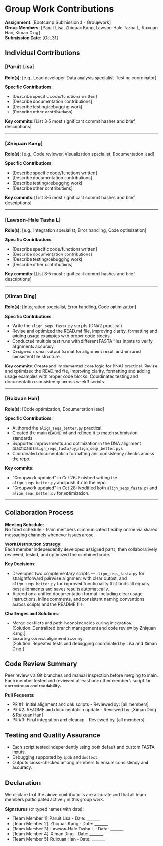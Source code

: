 # Group Work Contributions

**Assignment**: [Bootcamp Submission 3 - Groupwork]  
**Group Members**: [Paruit Lisa, Zhiquan Kang, Lawson-Hale Tasha L, Ruixuan Han, Ximan Ding]  
**Submission Date**: [Oct.31]

## Individual Contributions

### [Paruit Lisa]
**Role(s)**: [e.g., Lead developer, Data analysis specialist, Testing coordinator]

**Specific Contributions**:
- [Describe specific code/functions written]
- [Describe documentation contributions]
- [Describe testing/debugging work]
- [Describe other contributions]

**Key commits**: [List 3-5 most significant commit hashes and brief descriptions]

---

### [Zhiquan Kang]
**Role(s)**: [e.g., Code reviewer, Visualization specialist, Documentation lead]

**Specific Contributions**:
- [Describe specific code/functions written]
- [Describe documentation contributions]
- [Describe testing/debugging work]
- [Describe other contributions]

**Key commits**: [List 3-5 most significant commit hashes and brief descriptions]

---

### [Lawson-Hale Tasha L]
**Role(s)**: [e.g., Integration specialist, Error handling, Code optimization]

**Specific Contributions**:
- [Describe specific code/functions written]
- [Describe documentation contributions]
- [Describe testing/debugging work]
- [Describe other contributions]

**Key commits**: [List 3-5 most significant commit hashes and brief descriptions]

---

### [Ximan Ding]
**Role(s)**: [Integration specialist, Error handling, Code optimization]

**Specific Contributions**:
- Write the `align_seqs_fasta.py` scripts (DNA2 practical)
- Revise and optimized the READ.md file, improving clarity, formatting and adding usage examples with proper code blocks.
- Conducted multiple test runs with different FASTA files inputs to verify alignments accuracy.
- Designed a clear output format for alignment result and ensured consistent file structure.

**Key commits**: 
Create and implemented core logic for DNA1 practical. Revise and optimized the READ.md file, improving clarity, formatting and adding usage examples with proper code blocks. Coordinated testing and documentation sonsistency across week3 scripts.

---

### [Ruixuan Han]
**Role(s)**: [Code optimization, Documentation lead]

**Specific Contributions**:
- Authored the `align_seqs_better.py` practical.
- Created the main `README.md` and refined it to match submission standards.
- Supported improvements and optimization in the DNA alignment practicals (`align_seqs_fasta/py`,`align_seqs_better.py`).
- Coordinated documentation formatting and consistency checks across the repo.

**Key commits**: 
- "Groupwork updated" in Oct 26: Finished writing the `align_seqs_better.py` and push it into the repo
- "Groupwork updated" in Oct 28: Modified both `align_seqs_fasta.py` and `align_seqs_better.py` for optimization.
---

## Collaboration Process

**Meeting Schedule**:   
No fixed schedule - team members communicated flexibly online via shared messaging channels whenever issues arose.

**Work Distribution Strategy**:   
Each member independently developed assigned parts, then collaboratively reviewed, tested, and optimized the combined code.

**Key Decisions**:   
- Developed two complementary scripts — `align_seqs_fasta.py` for straightforward pairwise alignment with clear output, and `align_seqs_better.py` for improved functionality that finds all equally best alignments and saves results automatically.
- Agreed on a unified documentation format, including clear usage instructions, inline comments, and consistent naming conventions across scripts and the README file.

**Challenges and Solutions**:  
- Merge conflicts and path inconsistencies during integration.  
[Solution: Centralized branch management and code review by Zhiquan Kang.]
- Ensuring correct alignment scoring.  
[Solution: Repeated tests and debugging coordinated by Lisa and Ximan Ding.]

## Code Review Summary

Peer review via Git branches and manual inspection before merging to main. Each member tested and reviewed at least one other member’s script for correctness and readability.

**Pull Requests**:
- PR #1: Initial alignment and oak scripts - Reviewed by: [all members]
- PR #2: README and documentation update - Reviewed by: [Ximan Ding & Ruixuan Han]
- PR #3: Final integration and cleanup - Reviewed by: [all members]

## Testing and Quality Assurance
- Each script tested independently using both default and custom FASTA inputs.
- Debugging supported by `ipdb` and `doctest`.
- Outputs cross-checked among members to ensure consistency and accuracy.

## Declaration

We declare that the above contributions are accurate and that all team members participated actively in this group work.

**Signatures** (or typed names with date):
- [Team Member 1]: Paruit Lisa - Date: _______
- [Team Member 2]: Zhiquan Kang - Date: _______
- [Team Member 3]: Lawson-Hale Tasha L - Date: _______
- [Team Member 4]: Ximan Ding - Date: _______
- [Team Member 5]: Ruixuan Han - Date: _______
